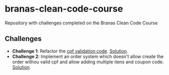 # branas-clean-code-course
Repository with challenges completed on the Branas Clean Code Course

## Challenges

 - **Challenge 1**: Refactor the [cpf validation code](https://github.com/rodrigobranas/cccat7_refactoring/blob/master/src/cpf.ts). [Solution](https://github.com/gm1357/branas-clean-code-course/tree/master/challenge1).
 - **Challenge 2**: Implement an order system which doesn't allow create the order withou valid cpf and allow adding multiple itens and coupon code. [Solution](https://github.com/gm1357/branas-clean-code-course/tree/master/challenge2).
